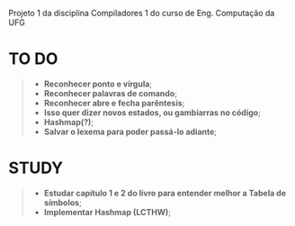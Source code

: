 Projeto 1 da disciplina Compiladores 1 do curso de Eng. Computação da UFG

TO DO
===================
> - **Reconhecer ponto e vírgula**;
> - **Reconhecer palavras de comando**;
> - **Reconhecer abre e fecha parêntesis**;
> - **Isso quer dizer novos estados, ou gambiarras no código**;
> - **Hashmap(?)**;
> - **Salvar o lexema para poder passá-lo adiante**;

STUDY
===================

> - **Estudar capítulo 1 e 2 do livro para entender melhor a Tabela de símbolos**;
> - **Implementar Hashmap (LCTHW)**;

